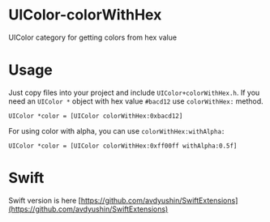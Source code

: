UIColor-colorWithHex
====================

UIColor category for getting colors from hex value

Usage
=====
Just copy files into your project and include `UIColor+colorWithHex.h`.
If you need an `UIColor *` object with hex value `#bacd12` use `colorWithHex:` method.

`UIColor *color = [UIColor colorWithHex:0xbacd12]`

For using color with alpha, you can use `colorWithHex:withAlpha:`

`UIColor *color = [UIColor colorWithHex:0xff00ff withAlpha:0.5f]`

Swift
=====
Swift version is here [https://github.com/avdyushin/SwiftExtensions](https://github.com/avdyushin/SwiftExtensions)
